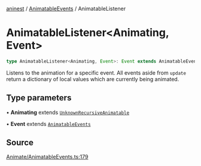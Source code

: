 [aninest](../../index.md) / [AnimatableEvents](../index.md) / AnimatableListener

# AnimatableListener\<Animating, Event\>

```ts
type AnimatableListener<Animating, Event>: Event extends AnimatableEventsWithValue ? Listener<Partial<LocalAnimatable<Animating>>> : Listener<undefined>;
```

Listens to the animation for a specific event.
All events aside from `update` return a dictionary of local values which are currently being animated.

## Type parameters

• **Animating** extends [`UnknownRecursiveAnimatable`](../../AnimatableTypes/type-aliases/UnknownRecursiveAnimatable.md)

• **Event** extends [`AnimatableEvents`](AnimatableEvents.md)

## Source

[Animate/AnimatableEvents.ts:179](https://github.com/zphrs/aninest/blob/f1bf3a3/src/Animate/AnimatableEvents.ts#L179)
